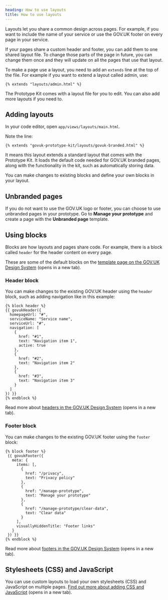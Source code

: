 ```yaml
---
heading: How to use layouts
title: How to use layouts
---
```


Layouts let you share a common design across pages. For example, if you want to include the name of your service or use the GOV.UK footer on every page in your service.

If your pages share a custom header and footer, you can add them to one shared layout file. To change those parts of the page in future, you can change them once and they will update on all the pages that use that layout.

To make a page use a layout, you need to add an `extends` line at the top of the file. For example if you want to extend a layout called admin, use:

`{% extends "layouts/admin.html" %}`

The Prototype Kit comes with a layout file for you to edit. You can also add more layouts if you need to.

## Adding layouts

In your code editor, open `app/views/layouts/main.html`.

Note the line:

```
{% extends "govuk-prototype-kit/layouts/govuk-branded.html" %}
```

It means this layout extends a standard layout that comes with the Prototype Kit. It loads the default code needed for GOV.UK branded pages, along with the functionality in the kit, such as automatically storing data.

You can make changes to existing blocks and define your own blocks in your layout.

## Unbranded pages

If you do not want to use the GOV.UK logo or footer, you can choose to use unbranded pages in your prototype. Go to <strong>Manage your prototype</strong> and create a page with the <strong>Unbranded page</strong> template.

## Using blocks

Blocks are how layouts and pages share code. For example, there is a block called `header` for the header content on every page.

These are some of the default blocks on the [template page on the GOV.UK Design System](https://design-system.service.gov.uk/styles/page-template/#exploded-view-of-the-page-template-block-areas) (opens in a new tab).

### Header block

You can make changes to the existing GOV.UK header using the `header` block, such as adding navigation like in this example:

```
{% block header %}
{{ govukHeader({
  homepageUrl: "#",
  serviceName: "Service name",
  serviceUrl: "#",
  navigation: [
    {
      href: "#1",
      text: "Navigation item 1",
      active: true
    },
    {
      href: "#2",
      text: "Navigation item 2"
    },
    {
      href: "#3",
      text: "Navigation item 3"
    }
  ]
}) }}
{% endblock %}
 ```

Read more about [headers in the GOV.UK Design System](https://design-system.service.gov.uk/components/header/) (opens in a new tab).

### Footer block

You can make changes to the existing GOV.UK footer using the `footer` block:

```
{% block footer %}
 {{ govukFooter({
   meta: {
     items: [,
       {
         href: "/privacy",
         text: "Privacy policy"
       },
       {
         href: "/manage-prototype",
         text: "Manage your prototype"
       },
       {
         href: "/manage-prototype/clear-data",
         text: "Clear data"
       }
     ],
     visuallyHiddenTitle: "Footer links"
   }
 }) }}
{% endblock %}
```

Read more about [footers in the GOV.UK Design System](https://design-system.service.gov.uk/components/footer/) (opens in a new tab).

## Stylesheets (CSS) and JavaScript

You can use custom layouts to load your own stylesheets (CSS) and JavaScript on multiple pages. [Find out more about adding CSS and JavaScript](./adding-css-javascript-and-images) (opens in a new tab).
